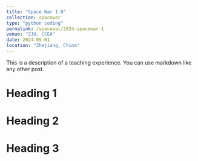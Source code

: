 ```yaml
---
title: "Space War 1.0"
collection: spacewar
type: "python coding"
permalink: /spacewar/2024-spacewar-1
venue: "ZJU, CCEA"
date: 2024-05-01
location: "Zhejiang, China"
---
```


This is a description of a teaching experience. You can use markdown like any other post.

Heading 1
======

Heading 2
======

Heading 3
======
